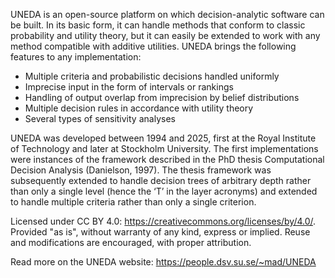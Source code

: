UNEDA is an open-source platform on which decision-analytic software can be built. In its basic form, it can handle methods that conform to classic probability and utility theory, but it can easily be extended to work with any method compatible with additive utilities. UNEDA brings the following features to any implementation:

+	Multiple criteria and probabilistic decisions handled uniformly
+	Imprecise input in the form of intervals or rankings
+	Handling of output overlap from imprecision by belief distributions
+	Multiple decision rules in accordance with utility theory
+	Several types of sensitivity analyses

UNEDA was developed between 1994 and 2025, first at the Royal Institute of Technology and later at Stockholm University. The first implementations were instances of the framework described in the PhD thesis Computational Decision Analysis (Danielson, 1997).  The thesis framework was subsequently extended to handle decision trees of arbitrary depth rather than only a single level (hence the ‘T’ in the layer acronyms) and extended to handle multiple criteria rather than only a single criterion.

Licensed under CC BY 4.0: https://creativecommons.org/licenses/by/4.0/.
Provided "as is", without warranty of any kind, express or implied.
Reuse and modifications are encouraged, with proper attribution.

Read more on the UNEDA website: https://people.dsv.su.se/~mad/UNEDA

